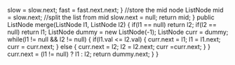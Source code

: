 slow = slow.next;
fast = fast.next.next;
}
//store the mid node
ListNode mid = slow.next;
//split the list from mid
slow.next = null;
return mid;
}
public ListNode merge(ListNode l1, ListNode l2) {
if(l1 == null) return l2;
if(l2 == null) return l1;
ListNode dummy = new ListNode(-1);
ListNode curr = dummy;
while(l1 != null && l2 != null) {
if(l1.val <= l2.val) {
curr.next = l1;
l1 = l1.next;
curr = curr.next;
} else {
curr.next = l2;
l2 = l2.next;
curr =curr.next;
}
}
curr.next = (l1 != null) ? l1 : l2;
return dummy.next;
}
}
```